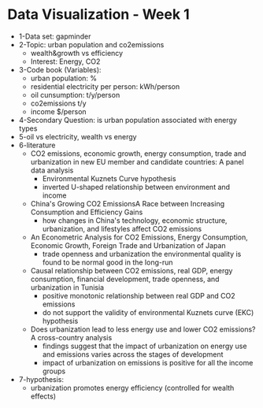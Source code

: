 <!-- markdownlint-disable MD029 -->
# Data Visualization - Week 1

* 1-Data set: gapminder
* 2-Topic: urban population and co2emissions
  * wealth&growth vs efficiency
  * Interest: Energy, CO2
* 3-Code book (Variables):
  * urban population: %
  * residential electricity per person: kWh/person
  * oil cunsumption: t/y/person
  * co2emissions t/y
  * income $/person
* 4-Secondary Question: is urban population associated with energy types
* 5-oil vs electricity, wealth vs energy
* 6-literature
  * CO2 emissions, economic growth, energy consumption, trade and urbanization in new EU member and candidate countries: A panel data analysis
    * Environmental Kuznets Curve hypothesis
    * inverted U-shaped relationship between environment and income
  * China's Growing CO2 EmissionsA Race between Increasing Consumption and Efficiency Gains
    * how changes in China's technology, economic structure, urbanization, and lifestyles affect CO2 emissions
  * An Econometric Analysis for CO2 Emissions, Energy Consumption, Economic Growth, Foreign Trade and Urbanization of Japan
    * trade openness and urbanization the environmental quality is found to be normal good in the long-run
  * Causal relationship between CO2 emissions, real GDP, energy consumption, financial development, trade openness, and urbanization in Tunisia
    * positive monotonic relationship between real GDP and CO2 emissions
    * do not support the validity of environmental Kuznets curve (EKC) hypothesis
  * Does urbanization lead to less energy use and lower CO2 emissions? A cross-country analysis
    * findings suggest that the impact of urbanization on energy use and emissions varies across the stages of development
    *  impact of urbanization on emissions is positive for all the income groups
* 7-hypothesis:
  * urbanization promotes energy efficiency (controlled for wealth effects)
